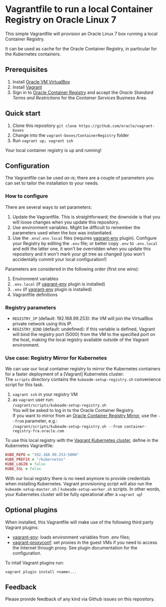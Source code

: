 # Vagrantfile to run a local Container Registry on Oracle Linux 7
This simple Vagrantfile will provision an Oracle Linux 7 box running a local
Container Registry.

It can be used as cache for the Oracle Container Registry, in particular for
the Kubernetes containers.

## Prerequisites
1. Install [Oracle VM VirtualBox](https://www.virtualbox.org/wiki/Downloads)
1. Install [Vagrant](https://vagrantup.com/)
1. Sign in to [Oracle Container Registry](https://container-registry.oracle.com)
and accept the _Oracle Standard Terms and Restrictions_ for the
_Container Services_ Business Area.

## Quick start
1. Clone this repository `git clone https://github.com/oracle/vagrant-boxes`
1. Change into the `vagrant-boxes/ContainerRegistry` folder
1. Run `vagrant up; vagrant ssh`

Your local container registry is up and running!

## Configuration
The Vagrantfile can be used _as-is_; there are a couple of parameters you
can set to tailor the installation to your needs.

### How to configure
There are several ways to set parameters:
1. Update the Vagrantfile. This is straightforward; the downside is that you
will loose changes when you update this repository.
1. Use environment variables. Might be difficult to remember the parameters
used when the box was instantiated.
1. Use the `.env`/`.env.local` files (requires
[vagrant-env](https://github.com/gosuri/vagrant-env) plugin). Configure
your Registry by editing the `.env` file; or better copy `.env` to `.env.local`
and edit the latter one, it won't be overridden when you update this repository
and it won't mark your git tree as changed (you won't accidentally commit your
local configuration!)

Parameters are considered in the following order (first one wins):
1. Environment variables
1. `.env.local` (if [vagrant-env](https://github.com/gosuri/vagrant-env) plugin
is installed)
1. `.env` (if [vagrant-env](https://github.com/gosuri/vagrant-env) plugin
is installed)
1. Vagrantfile definitions

### Registry parameters
- `REGISTRY_IP` (default: 192.168.99.253): the VM will join the VirtualBox
private network using this IP.
- `REGISTRY_BIND` (default: undefined): if this variable is defined, Vagrant
will bind the registry port (5000) from the VM to the specified port on the
host, making the local registry available outside of the Vagrant environment.

### Use case: Registry Mirror for Kubernetes
We can use our local container registry to mirror the Kubernetes containers
for a faster deployment of a [Vagrant] Kubernetes cluster.  
The `scripts` directory contains the `kubeadm-setup-registry.sh` convenience
script for this task.

1. `vagrant ssh` in your registry VM
1. as `vagrant` user run:  
`/vagrant/scripts/kubeadm-setup-registry.sh`  
You will be asked to log in to the Oracle Container Registry.  
If you want to mirror from an [Oracle Container Registry Mirror](https://docs.oracle.com/cd/E52668_01/E88884/html/requirements-registry-mirror.html), use the `--from` parameter, e.g.:  
`/vagrant/scripts/kubeadm-setup-registry.sh --from container-registry-fra.oracle.com`

To use this local registry with the [Vagrant Kubernetes cluster](../Kubernetes),
define in the Kubernetes Vagrantfile:

```ruby
KUBE_REPO = "192.168.99.253:5000"
KUBE_PREFIX = "/kubernetes"
KUBE_LOGIN = false
KUBE_SSL = false
```

With our local registry there is no need anymore to provide
credentials when installing Kubernetes.
Vagrant provisioning script will also run the `kubeadm-setup-master.sh` /
`kubeadm-setup-worker.sh` scripts. In other words, your Kubernetes
cluster will be fully operational after a `vagrant up`!

## Optional plugins

When installed, this Vagrantfile will make use of the following third party Vagrant plugins:
- [vagrant-env](https://github.com/gosuri/vagrant-env): loads environment
variables from .env files;
- [vagrant-proxyconf](https://github.com/tmatilai/vagrant-proxyconf): set
proxies in the guest VMs if you need to access the Internet through proxy. See
plugin documentation for the configuration.

To intall Vagrant plugins run:
```
vagrant plugin install <name>...
```

## Feedback
Please provide feedback of any kind via Github issues on this repository.
